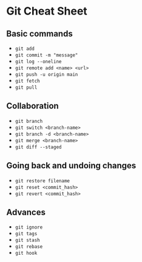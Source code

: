 # Git Cheat Sheet

## Basic commands
- `git add`
- `git commit -m "message"`
- `git log --oneline`
- `git remote add <name> <url>`
- `git push -u origin main`
- `git fetch`
- `git pull`

## Collaboration
- `git branch`
- `git switch <branch-name>` 
- `git branch -d <branch-name>` 
- `git merge <branch-name>`
-  `git diff --staged`

## Going back and undoing changes
- `git restore filename`
- `git reset <commit_hash>`
- `git revert <commit_hash>`

## Advances
- `git ignore`
-  `git tags`
- `git stash`
- `git rebase`
- `git hook`

